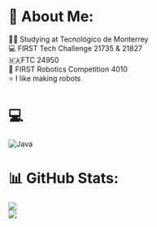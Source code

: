 # 💫 About Me:
🧚‍♀️ Studying at Tecnológico de Monterrey<br>💻 FIRST Tech Challenge 21735 & 21827<br>🇲🇦FTC 24950 <br>🤖 FIRST Robotics Competition 4010<br>⭐️ I like making robots


# 💻 
![Java](https://img.shields.io/badge/java-%23ED8B00.svg?style=for-the-badge&logo=openjdk&logoColor=white)
# 📊 GitHub Stats:
![](https://github-readme-stats.vercel.app/api?username=jjnootfound&theme=radical&hide_border=true&include_all_commits=false&count_private=true)<br/>
![](https://github-readme-streak-stats.herokuapp.com/?user=jjnootfound&theme=radical&hide_border=true)<br/>

<!-- Proudly created with GPRM ( https://gprm.itsvg.in ) -->
<!---
jjnootfound/jjnootfound is a ✨ special ✨ repository because its `README.md` (this file) appears on your GitHub profile.
You can click the Preview link to take a look  
